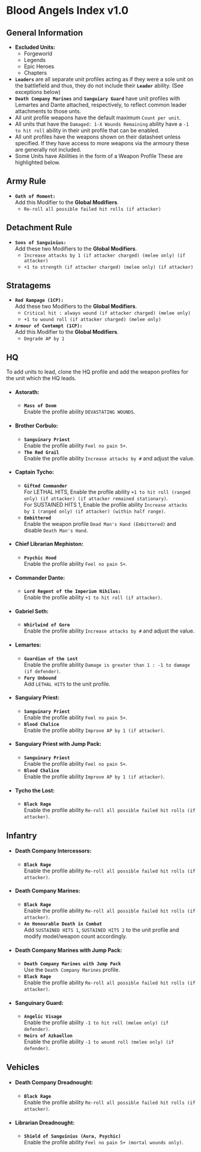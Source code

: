 # Blood Angels Index v1.0
## General Information
* **Excluded Units:**
  * Forgeworld
  * Legends
  * Epic Heroes
  * Chapters
* **`Leaders`** are all separate unit profiles acting as if they were a sole unit on the battlefield and thus, they do not include their **`Leader`** ability. (See exceptions below)
* **`Death Company Marines`** and **`Sanguiary Guard`** have unit profiles with Lemartes and Dante attached, respectively, to reflect common leader attachments to those unts.
* All unit profile weapons have the default maximum `Count per unit`.
* All units that have the `Damaged: 1-X Wounds Remaining` ability have a `-1 to hit roll` ability in their unit profile that can be enabled.
* All unit profiles have the weapons shown on their datasheet unless specified. If they have access to more weapons via the armoury these are generally not included.
* Some Units have Abilities in the form of a Weapon Profile These are highlighted below.

## Army Rule
* **`Oath of Moment:`** <br> Add this Modifier to the **Global Modifiers**.
    * `Re-roll all possible failed hit rolls (if attacker)`

## Detachment Rule
* **`Sons of Sanguinius:`** <br> Add these two Modifiers to the **Global Modifiers**.
    * `Increase attacks by 1 (if attacker charged) (melee only) (if attacker)`
    * `+1 to strength (if attacker charged) (melee only) (if attacker)`

## Stratagems
* **`Red Rampage (1CP):`** <br> Add these two Modifiers to the **Global Modifiers**.
    * `Critical hit : always wound (if attacker charged) (melee only)`
    * `+1 to wound roll (if attacker charged) (melee only)`
* **`Armour of Contempt (1CP):`** <br> Add this Modifier to the **Global Modifiers**.
    * `Degrade AP by 1`

## HQ
To add units to lead, clone the HQ profile and add the weapon profiles for the unit which the HQ leads.

* #### Astorath:
  * **`Mass of Doom`** <br> Enable the profile ability `DEVASTATING WOUNDS`.

* #### Brother Corbulo:
  * **`Sanguinary Priest`** <br> Enable the profile ability `Feel no pain 5+`.
  * **`The Red Grail`** <br> Enable the profile ability `Increase attacks by #` and adjust the value.

* #### Captain Tycho:
  * **`Gifted Commander`** <br> For LETHAL HITS, Enable the profile ability `+1 to hit roll (ranged only) (if attacker) (if attacker remained stationary)`. <br> For SUSTAINED HITS 1, Enable the profile ability `Increase attacks by 1 (ranged only) (if attacker) (within half range)`.
  * **`Embittered`** <br> Enable the weapon profile `Dead Man's Hand (Embittered)` and disable `Death Man's Hand`.

* #### Chief Librarian Mephiston:
  * **`Psychic Hood`** <br> Enable the profile ability `Feel no pain 5+`.

* #### Commander Dante:
  * **`Lord Regent of the Imperium Nihilus:`** <br> Enable the profile ability `+1 to hit roll (if attacker)`.

* #### Gabriel Seth:
  * **`Whirlwind of Gore`** <br> Enable the profile ability `Increase attacks by #` and adjust the value.

* #### Lemartes:
  * **`Guardian of the Lost`** <br> Enable the profile ability `Damage is greater than 1 : -1 to damage (if defender)`.
  * **`Fury Unbound`** <br> Add `LETHAL HITS` to the unit profile.

* #### Sanguiary Priest:
  * **`Sanguinary Priest`** <br> Enable the profile ability `Feel no pain 5+`.
  * **`Blood Chalice`** <br> Enable the profile ability `Improve AP by 1 (if attacker)`.

* #### Sanguiary Priest with Jump Pack:
  * **`Sanguinary Priest`** <br> Enable the profile ability `Feel no pain 5+`.
  * **`Blood Chalice`** <br> Enable the profile ability `Improve AP by 1 (if attacker)`.

* #### Tycho the Lost:
  * **`Black Rage`** <br> Enable the profile ability `Re-roll all possible failed hit rolls (if attacker)`.

## Infantry

* #### Death Company Intercessors:
  * **`Black Rage`** <br> Enable the profile ability `Re-roll all possible failed hit rolls (if attacker)`.

* #### Death Company Marines:
  * **`Black Rage`** <br> Enable the profile ability `Re-roll all possible failed hit rolls (if attacker)`.
  * **`An Honourable Death in Combat`** <br> Add `SUSTAINED HITS 1`, `SUSTAINED HITS 2` to the unit profile and modify model/weapon count accordingly.

* #### Death Company Marines with Jump Pack:
  * **`Death Company Marines with Jump Pack`** <br> Use the `Death Company Marines` profile.
  * **`Black Rage`** <br> Enable the profile ability `Re-roll all possible failed hit rolls (if attacker)`.

* #### Sanguinary Guard:
  * **`Angelic Visage`** <br> Enable the profile ability `-1 to hit roll (melee only) (if defender)`.
  * **`Heirs of Azkaellon`** <br> Enable the profile ability `-1 to wound roll (melee only) (if defender)`.

## Vehicles

* #### Death Company Dreadnought:
  * **`Black Rage`** <br> Enable the profile ability `Re-roll all possible failed hit rolls (if attacker)`.

* #### Librarian Dreadnought:
  * **`Shield of Sanguinius (Aura, Psychic)`** <br> Enable the profile ability `Feel no pain 5+ (mortal wounds only)`.